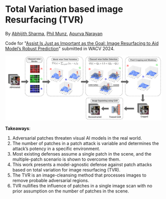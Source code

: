 # Total Variation based image Resurfacing (TVR)

By [Abhijith Sharma](https://www.linkedin.com/in/abhijith-sharma/), [Phil Munz](https://www.linkedin.com/in/philmunz/), [Apurva Narayan](https://scholar.google.com/citations?user=e5OCZ1cAAAAJ&hl=en&authuser=2)

Code for "[Assist Is Just as Important as the Goal: Image Resurfacing to Aid Model’s Robust Prediction]()" submitted in WACV 2024. 

<img src="./Figures/TVD.PNG"/> 

**Takeaways**: 
1. Adversarial patches threaten visual AI models in the real world.
2. The number of patches in a patch attack is variable and determines the attack’s potency in a specific environment.
3. Most existing defenses assume a single patch in the scene, and the multiple-patch scenario is shown to overcome them.
4. This work presents a model-agnostic defense against patch attacks based on total variation for image resurfacing (TVR).
5. The TVR is an image-cleansing method that processes images to remove probable adversarial regions.
6. TVR nullifies the influence of patches in a single image scan with no prior assumption on the number of patches in the scene. 


